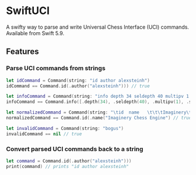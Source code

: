 # SwiftUCI

A swifty way to parse and write Universal Chess Interface (UCI) commands.  
Available from Swift 5.9.

## Features

### Parse UCI commands from strings
```swift
let idCommand = Command(string: "id author alexsteinh")
idCommand == Command.id(.author("alexsteinh"))) // true

let infoCommand = Command(string: "info depth 34 seldepth 40 multipv 1 score cp 30 lowerbound")
infoCommand == Command.info([.depth(34), .seldepth(40), .multipv(1), .score([.cp(30), .lowerbound])]) // true

let normalizedCommand = Command(string: "\tid  name   \t\t\tImaginery\tChess Engine   ")
normalizedCommand == Command.id(.name("Imaginery Chess Engine") // true

let invalidCommand = Command(string: "bogus")
invalidCommand == nil // true
```

### Convert parsed UCI commands back to a string
```swift
let command = Command.id(.author("alexsteinh")))
print(command) // prints "id author alexsteinh"
```
